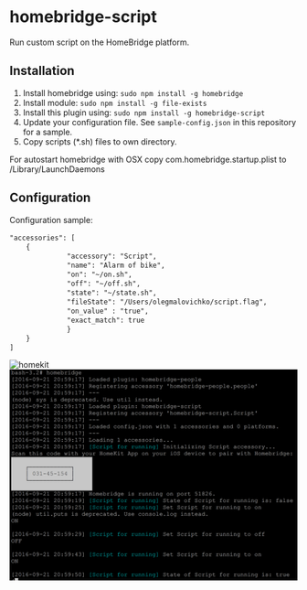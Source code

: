 homebridge-script
==============

Run custom script on the HomeBridge platform.

## Installation

1. Install homebridge using: `sudo npm install -g homebridge`
2. Install module: `sudo npm install -g file-exists`
2. Install this plugin using: `sudo npm install -g homebridge-script`
3. Update your configuration file. See `sample-config.json` in this repository for a sample.
4. Copy scripts (*.sh) files to own directory.

For autostart homebridge with OSX copy com.homebridge.startup.plist to /Library/LaunchDaemons

## Configuration

Configuration sample:

```
"accessories": [
	{
              "accessory": "Script",
              "name": "Alarm of bike",
              "on": "~/on.sh",
              "off": "~/off.sh",
              "state": "~/state.sh",
              "fileState": "/Users/olegmalovichko/script.flag",
              "on_value" : "true",
              "exact_match": true
              }
	}
]
```

![homekit](screen1.png "homekit")
![homebridge](screen2.png "homebridge")
